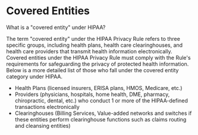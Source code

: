 # Covered Entities

What is a "covered entity" under HIPAA?


The term "covered entity" under the HIPAA Privacy Rule refers to three specific groups, including health plans, health care clearinghouses, and health care providers that transmit health information electronically.  Covered entities under the HIPAA Privacy Rule must comply with the Rule's requirements for safeguarding the privacy of protected health information.  Below is a more detailed list of those who fall under the covered entity category under HIPAA.

- Health Plans (licensed insurers, ERISA plans, HMOS, Medicare, etc.)
- Providers (physicians, hospitals, home health, DME, pharmacy, chiropractic, dental, etc.) who conduct 1 or more of the HIPAA-defined transactions electronically
- Clearinghouses (Billing Services, Value-added networks and switches if these entities perform clearinghouse functions such as claims routing and cleansing entities)


